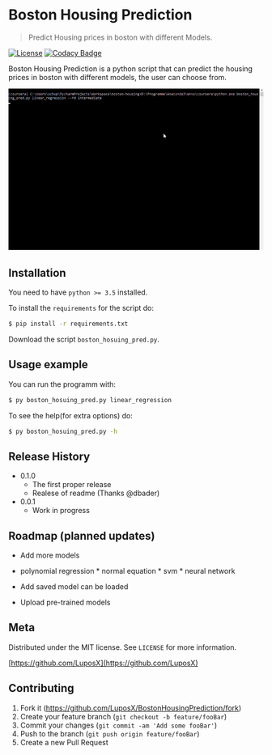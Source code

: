 # Boston Housing Prediction
> Predict Housing prices in boston with different Models.   
  
[![License][license-badge]][license-url]
[![Codacy Badge][codacy-badge]][codacy-url]

Boston Housing Prediction is a python script that can predict the housing prices in boston with different models, the user can choose from.  

![header](res/img/script_preview_scaled.gif)

## Installation
You need to have `python >= 3.5` installed.

To install the `requirements` for the script do:  

```sh
$ pip install -r requirements.txt
```
Download the script `boston_hosuing_pred.py`.

## Usage example

You can run the programm with:
```sh
$ py boston_hosuing_pred.py linear_regression
```  
To see the help(for extra options) do:
```sh
$ py boston_hosuing_pred.py -h
```  

<!--_For more examples and usage, please refer to the [Wiki][wiki]._-->

## Release History

*   0.1.0  
    *   The first proper release
    *   Realese of readme (Thanks @dbader)
*   0.0.1  
    *   Work in progress  

## Roadmap (planned updates)

*   Add more models
   *   polynomial regression
    *   normal equation
    *   svm
    *   neural network

*   Add saved model can be loaded
*   Upload pre-trained models 

## Meta

<!--Your Name – [@YourTwitter](https://twitter.com/dbader_org) – YourEmail@example.com-->

Distributed under the MIT license. See ``LICENSE`` for more information.

[https://github.com/LuposX](https://github.com/LuposX)

## Contributing

1.  Fork it (<https://github.com/LuposX/BostonHousingPrediction/fork>)
2.  Create your feature branch (`git checkout -b feature/fooBar`)
3.  Commit your changes (`git commit -am 'Add some fooBar'`)
4.  Push to the branch (`git push origin feature/fooBar`)
5.  Create a new Pull Request

<!-- Markdown link & img dfn's -->
[codacy-badge]: https://api.codacy.com/project/badge/Grade/089e59afa6a44e629b1267f8abaad038
[codacy-url]:https://app.codacy.com/manual/LuposX/BostonHousingPrediction/dashboard
[license-badge]: https://img.shields.io/github/license/LuposX/sentdex_fixed_market_stock
[license-url]: https://github.com/LuposX/BostonHousingPrediction/blob/master/LICENSE
